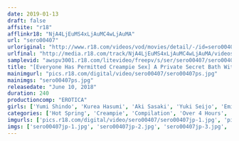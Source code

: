 ```yaml
---
date: 2019-01-13
draft: false
affsite: "r18"
afflinkr18: "NjA4LjEuMS4xLjAuMC4wLjAuMA"
url: "sero00407"
urloriginal: "http://www.r18.com/videos/vod/movies/detail/-/id=sero00407"
urlfinal: "http://media.r18.com/track/NjA4LjEuMS4xLjAuMC4wLjAuMA/videos/vod/movies/detail/-/id=sero00407"
samplevid: "awspv3001.r18.com/litevideo/freepv/s/ser/sero00407/sero00407_dmb_w.mp4"
title: "[Everyone Has Permitted Creampie Sex] A Private Secret Bath With An AV Actress A Raw Fuck 2 Day 1 Night Pregnancy Fetish Hot Springs Vacation Greatest Hits Collection 4 Hours"
mainimgurl: "pics.r18.com/digital/video/sero00407/sero00407ps.jpg"
mainimgs: "sero00407ps.jpg"
releasedate: "June 10, 2018"
duration: 240
productioncomp: "EROTICA"
girls: ['Yumi Shindo', 'Kurea Hasumi', 'Aki Sasaki', 'Yuki Seijo', 'Emily Moroboshi']
categories: ['Hot Spring', 'Creampie', 'Compilation', 'Over 4 Hours', 'Hi-Def']
imgurls: ['pics.r18.com/digital/video/sero00407/sero00407jp-1.jpg', 'pics.r18.com/digital/video/sero00407/sero00407jp-2.jpg', 'pics.r18.com/digital/video/sero00407/sero00407jp-3.jpg', 'pics.r18.com/digital/video/sero00407/sero00407jp-4.jpg', 'pics.r18.com/digital/video/sero00407/sero00407jp-5.jpg', 'pics.r18.com/digital/video/sero00407/sero00407jp-6.jpg', 'pics.r18.com/digital/video/sero00407/sero00407jp-7.jpg', 'pics.r18.com/digital/video/sero00407/sero00407jp-8.jpg', 'pics.r18.com/digital/video/sero00407/sero00407jp-9.jpg', 'pics.r18.com/digital/video/sero00407/sero00407jp-10.jpg', 'pics.r18.com/digital/video/sero00407/sero00407jp-11.jpg', 'pics.r18.com/digital/video/sero00407/sero00407jp-12.jpg', 'pics.r18.com/digital/video/sero00407/sero00407jp-13.jpg', 'pics.r18.com/digital/video/sero00407/sero00407jp-14.jpg', 'pics.r18.com/digital/video/sero00407/sero00407jp-15.jpg', 'pics.r18.com/digital/video/sero00407/sero00407jp-16.jpg', 'pics.r18.com/digital/video/sero00407/sero00407jp-17.jpg', 'pics.r18.com/digital/video/sero00407/sero00407jp-18.jpg', 'pics.r18.com/digital/video/sero00407/sero00407jp-19.jpg', 'pics.r18.com/digital/video/sero00407/sero00407jp-20.jpg']
imgs: ['sero00407jp-1.jpg', 'sero00407jp-2.jpg', 'sero00407jp-3.jpg', 'sero00407jp-4.jpg', 'sero00407jp-5.jpg', 'sero00407jp-6.jpg', 'sero00407jp-7.jpg', 'sero00407jp-8.jpg', 'sero00407jp-9.jpg', 'sero00407jp-10.jpg', 'sero00407jp-11.jpg', 'sero00407jp-12.jpg', 'sero00407jp-13.jpg', 'sero00407jp-14.jpg', 'sero00407jp-15.jpg', 'sero00407jp-16.jpg', 'sero00407jp-17.jpg', 'sero00407jp-18.jpg', 'sero00407jp-19.jpg', 'sero00407jp-20.jpg']
---
```

